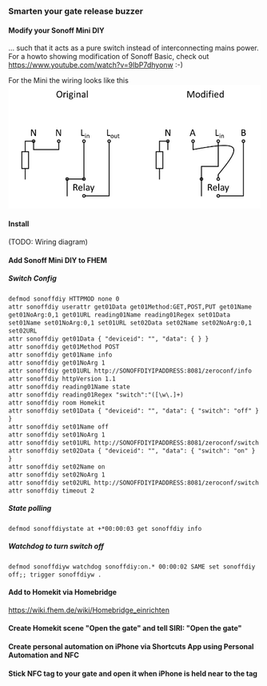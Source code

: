 ### Smarten your gate release buzzer

#### Modify your Sonoff Mini DIY
... such that it acts as a pure switch instead of interconnecting mains power.  
For a howto showing modification of Sonoff Basic, check out https://www.youtube.com/watch?v=9IbP7dhyonw :-)  

For the Mini the wiring looks like this
![alt text](https://github.com/wiresio/smartgatereleasebuzzer/blob/main/sonoffminimodification.png "Sonoff Mini Modification")

#### Install
(TODO: Wiring diagram)

#### Add Sonoff Mini DIY to FHEM
##### Switch Config
```
defmod sonoffdiy HTTPMOD none 0
attr sonoffdiy userattr get01Data get01Method:GET,POST,PUT get01Name get01NoArg:0,1 get01URL reading01Name reading01Regex set01Data set01Name set01NoArg:0,1 set01URL set02Data set02Name set02NoArg:0,1 set02URL
attr sonoffdiy get01Data { "deviceid": "", "data": { } }
attr sonoffdiy get01Method POST
attr sonoffdiy get01Name info
attr sonoffdiy get01NoArg 1
attr sonoffdiy get01URL http://SONOFFDIYIPADDRESS:8081/zeroconf/info
attr sonoffdiy httpVersion 1.1
attr sonoffdiy reading01Name state
attr sonoffdiy reading01Regex "switch":"([\w\.]+)
attr sonoffdiy room Homekit
attr sonoffdiy set01Data { "deviceid": "", "data": { "switch": "off" } }
attr sonoffdiy set01Name off
attr sonoffdiy set01NoArg 1
attr sonoffdiy set01URL http://SONOFFDIYIPADDRESS:8081/zeroconf/switch
attr sonoffdiy set02Data { "deviceid": "", "data": { "switch": "on" } }
attr sonoffdiy set02Name on
attr sonoffdiy set02NoArg 1
attr sonoffdiy set02URL http://SONOFFDIYIPADDRESS:8081/zeroconf/switch
attr sonoffdiy timeout 2
```
##### State polling
```
defmod sonoffdiystate at +*00:00:03 get sonoffdiy info
```
##### Watchdog to turn switch off
```
defmod sonoffdiyw watchdog sonoffdiy:on.* 00:00:02 SAME set sonoffdiy off;; trigger sonoffdiyw .
```

#### Add to Homekit via Homebridge

https://wiki.fhem.de/wiki/Homebridge_einrichten

#### Create Homekit scene "Open the gate" and tell SIRI: "Open the gate"

#### Create personal automation on iPhone via Shortcuts App using Personal Automation and NFC

#### Stick NFC tag to your gate and open it when iPhone is held near to the tag

